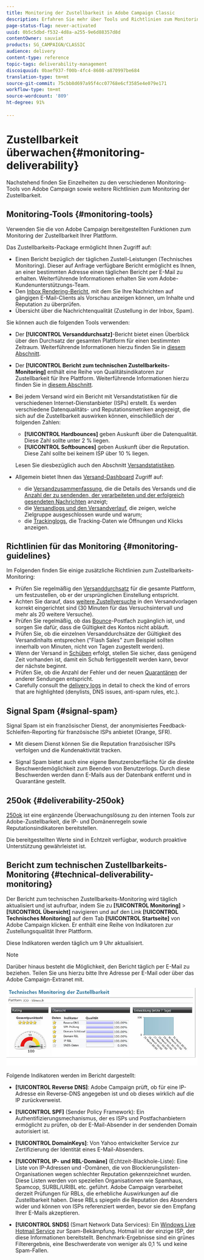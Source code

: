 ```yaml
---
title: Monitoring der Zustellbarkeit in Adobe Campaign Classic
description: Erfahren Sie mehr über Tools und Richtlinien zum Monitoring der Zustellbarkeit in Adobe Campaign Classic.
page-status-flag: never-activated
uuid: 0b5c5dbd-f532-4d8a-a255-9e6d88357d8d
contentOwner: sauviat
products: SG_CAMPAIGN/CLASSIC
audience: delivery
content-type: reference
topic-tags: deliverability-management
discoiquuid: 0baef937-f00b-4fc4-8608-a870997be684
translation-type: tm+mt
source-git-commit: 75cbb8d697a95f4cc07768e6cf3585e4e079e171
workflow-type: tm+mt
source-wordcount: '809'
ht-degree: 91%

---
```



# Zustellbarkeit überwachen{#monitoring-deliverability}

Nachstehend finden Sie Einzelheiten zu den verschiedenen Monitoring-Tools von Adobe Campaign sowie weitere Richtlinien zum Monitoring der Zustellbarkeit.

## Monitoring-Tools {#monitoring-tools}

Verwenden Sie die von Adobe Campaign bereitgestellten Funktionen zum Monitoring der Zustellbarkeit Ihrer Plattform.

Das Zustellbarkeits-Package ermöglicht Ihnen Zugriff auf:

* Einen Bericht bezüglich der täglichen Zustell-Leistungen (Technisches Monitoring). Dieser auf Anfrage verfügbare Bericht ermöglicht es Ihnen, an einer bestimmten Adresse einen täglichen Bericht per E-Mail zu erhalten. Weiterführende Informationen erhalten Sie vom Adobe-Kundenunterstützungs-Team.
* Den [Inbox Rendering-Bericht](../../delivery/using/inbox-rendering.md), mit dem Sie Ihre Nachrichten auf gängigen E-Mail-Clients als Vorschau anzeigen können, um Inhalte und Reputation zu überprüfen.
* Übersicht über die Nachrichtenqualität (Zustellung in der Inbox, Spam).

Sie können auch die folgenden Tools verwenden:

* Der **[!UICONTROL Versanddurchsatz]**-Bericht bietet einen Überblick über den Durchsatz der gesamten Plattform für einen bestimmten Zeitraum. Weiterführende Informationen hierzu finden Sie in [diesem Abschnitt](../../reporting/using/global-reports.md#delivery-throughput).
* Der **[!UICONTROL Bericht zum technischen Zustellbarkeits-Monitoring]** enthält eine Reihe von Qualitätsindikatoren zur Zustellbarkeit für Ihre Plattform. Weiterführende Informationen hierzu finden Sie in [diesem Abschnitt](#technical-deliverability-monitoring).
* Bei jedem Versand wird ein Bericht mit Versandstatistiken für die verschiedenen Internet-Dienstanbieter (ISPs) erstellt. Es werden verschiedene Datenqualitäts- und Reputationsmetriken angezeigt, die sich auf die Zustellbarkeit auswirken können, einschließlich der folgenden Zahlen:
   * **[!UICONTROL Hardbounces]** geben Auskunft über die Datenqualität. Diese Zahl sollte unter 2 % liegen.
   * **[!UICONTROL Softbounces]** geben Auskunft über die Reputation. Diese Zahl sollte bei keinem ISP über 10 % liegen.

   Lesen Sie diesbezüglich auch den Abschnitt [Versandstatistiken](../../reporting/using/global-reports.md#delivery-statistics).
* Allgemein bietet Ihnen das [Versand-Dashboard](../../delivery/using/monitoring-a-delivery.md#delivery-dashboard) Zugriff auf:
   * die [Versandzusammenfassung](../../delivery/using/monitoring-a-delivery.md#delivery-summary), die die Details des Versands und die [Anzahl der zu sendenden, der verarbeiteten und der erfolgreich gesendeten Nachrichten](../../delivery/using/monitoring-a-delivery.md#number-of-messages-sent) anzeigt;
   * die [Versandlogs und den Versandverlauf](../../delivery/using/monitoring-a-delivery.md#delivery-logs-and-history), die zeigen, welche Zielgruppe ausgeschlossen wurde und warum;
   * die [Trackinglogs](../../delivery/using/monitoring-a-delivery.md#tracking-logs), die Tracking-Daten wie Öffnungen und Klicks anzeigen.

## Richtlinien für das Monitoring {#monitoring-guidelines}

Im Folgenden finden Sie einige zusätzliche Richtlinien zum Zustellbarkeits-Monitoring:

* Prüfen Sie regelmäßig den [Versanddurchsatz](../../reporting/using/global-reports.md#delivery-throughput) für die gesamte Plattform, um festzustellen, ob er der ursprünglichen Einstellung entspricht.
* Achten Sie darauf, dass [weitere Zustellversuche](../../delivery/using/understanding-delivery-failures.md#retries-after-a-delivery-temporary-failure) in den Versandvorlagen korrekt eingerichtet sind (30 Minuten für das Versuchsintervall und mehr als 20 weitere Versuche).
* Prüfen Sie regelmäßig, ob das [Bounce](../../delivery/using/understanding-delivery-failures.md#bounce-mail-management)-Postfach zugänglich ist, und sorgen Sie dafür, dass die Gültigkeit des Kontos nicht abläuft.
* Prüfen Sie, ob die einzelnen Versanddurchsätze der Gültigkeit des Versandinhalts entsprechen (&quot;Flash Sales&quot; zum Beispiel sollten innerhalb von Minuten, nicht von Tagen zugestellt werden).
* Wenn der Versand in [Schüben](../../delivery/using/steps-sending-the-delivery.md#sending-using-multiple-waves) erfolgt, stellen Sie sicher, dass genügend Zeit vorhanden ist, damit ein Schub fertiggestellt werden kann, bevor der nächste beginnt.
* Prüfen Sie, ob die Anzahl der Fehler und der neuen [Quarantänen](../../delivery/using/understanding-quarantine-management.md) der anderer Sendungen entspricht.
* Carefully consult the [delivery logs](../../delivery/using/monitoring-a-delivery.md#delivery-logs-and-history) in detail to check the kind of errors that are highlighted (denylists, DNS issues, anti-spam rules, etc.).

## Signal Spam {#signal-spam}

Signal Spam ist ein französischer Dienst, der anonymisiertes Feedback-Schleifen-Reporting für französische ISPs anbietet (Orange, SFR).

* Mit diesem Dienst können Sie die Reputation französischer ISPs verfolgen und die Kundenaktivität tracken.

* Signal Spam bietet auch eine eigene Benutzeroberfläche für die direkte Beschwerdemöglichkeit zum Beenden von Benutzerlogs. Durch diese Beschwerden werden dann E-Mails aus der Datenbank entfernt und in Quarantäne gestellt.

## 250ok {#deliverability-250ok}

[250ok](https://250ok.com/) ist eine ergänzende Überwachungslösung zu den internen Tools zur Adobe-Zustellbarkeit, die IP- und Domänenregeln sowie Reputationsindikatoren bereitstellen.

Die bereitgestellten Werte sind in Echtzeit verfügbar, wodurch proaktive Unterstützung gewährleistet ist.

## Bericht zum technischen Zustellbarkeits-Monitoring {#technical-deliverability-monitoring}

Der Bericht zum technischen Zustellbarkeits-Monitoring wird täglich aktualisiert und ist aufrufbar, indem Sie zu **[!UICONTROL Monitoring]** > **[!UICONTROL Übersicht]** navigieren und auf den Link **[!UICONTROL Technisches Monitoring]** auf dem Tab **[!UICONTROL Startseite]** von Adobe Campaign klicken. Er enthält eine Reihe von Indikatoren zur Zustellungsqualität Ihrer Plattform.

Diese Indikatoren werden täglich um 9 Uhr aktualisiert.

>[!NOTE]
>
>Darüber hinaus besteht die Möglichkeit, den Bericht täglich per E-Mail zu beziehen. Teilen Sie uns hierzu bitte Ihre Adresse per E-Mail oder über das Adobe Campaign-Extranet mit.

![](assets/s_tn_del_monitoring.png)

Folgende Indikatoren werden im Bericht dargestellt:

* **[!UICONTROL Reverse DNS]**: Adobe Campaign prüft, ob für eine IP-Adresse ein Reverse-DNS angegeben ist und ob dieses wirklich auf die IP zurückverweist.

* **[!UICONTROL SPF]** (Sender Policy Framework): Ein Authentifizierungsmechanismus, der es ISPs und Postfachanbietern ermöglicht zu prüfen, ob der E-Mail-Absender in der sendenden Domain autorisiert ist.

* **[!UICONTROL DomainKeys]**: Von Yahoo entwickelter Service zur Zertifizierung der Identität eines E-Mail-Absenders.

* **[!UICONTROL IP- und RBL-Domäne]** (Echtzeit-Blackhole-Liste): Eine Liste von IP-Adressen und -Domänen, die von Blockierungslisten-Organisationen wegen schlechter Reputation gekennzeichnet wurden. Diese Listen werden von speziellen Organisationen wie Spamhaus, Spamcop, SURBL/URIBL etc. geführt. Adobe Campaign verarbeitet derzeit Prüfungen für RBLs, die erhebliche Auswirkungen auf die Zustellbarkeit haben. Diese RBLs spiegeln die Reputation des Absenders wider und können von ISPs referenziert werden, bevor sie den Empfang Ihrer E-Mails akzeptieren.

* **[!UICONTROL SNDS]** (Smart Network Data Services): Ein [Windows Live Hotmail Service](https://sendersupport.olc.protection.outlook.com/snds/FAQ.aspx) zur Spam-Bekämpfung. Hotmail ist der einzige ISP, der diese Informationen bereitstellt. Benchmark-Ergebnisse sind ein grünes Filterergebnis, eine Beschwerderate von weniger als 0,1 % und keine Spam-Fallen.

<!--### Delivery Reports - Broadcast Statistics {#broadcast-statistics}

Each delivery will generate a broadcast statistics report when you open a delivery in the “Deliveries List”, which includes some reputation metrics that may impact your deliverability.-->
